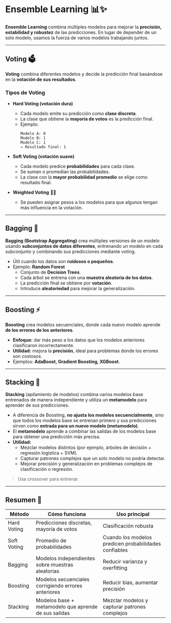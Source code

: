 # Ensemble Learning 📊✨

**Ensemble Learning** combina múltiples modelos para mejorar la **precisión, estabilidad y robustez** de las predicciones. En lugar de depender de un solo modelo, usamos la fuerza de varios modelos trabajando juntos.  

---

## Voting 🗳️

**Voting** combina diferentes modelos y decide la predicción final basándose en la **votación de sus resultados**.  

### Tipos de Voting

- **Hard Voting (votación dura)**  
  - Cada modelo emite su predicción como **clase discreta**.  
  - La clase que obtiene la **mayoría de votos** es la predicción final.  
  - Ejemplo:
    ```
    Modelo A: 0
    Modelo B: 1
    Modelo C: 1
    → Resultado final: 1
    ```

- **Soft Voting (votación suave)**  
  - Cada modelo predice **probabilidades** para cada clase.  
  - Se suman o promedian las probabilidades.  
  - La clase con la **mayor probabilidad promedio** se elige como resultado final.  

- **Weighted Voting** 🏋️‍♂️  
  - Se pueden asignar pesos a los modelos para que algunos tengan más influencia en la votación.

---

## Bagging 🎲

**Bagging (Bootstrap Aggregating)** crea múltiples versiones de un modelo usando **subconjuntos de datos diferentes**, entrenando un modelo en cada subconjunto y combinando sus predicciones mediante voting.  

- Útil cuando los datos son **ruidosos o pequeños**.  
- Ejemplo: **Random Forest**
  - Conjunto de **Decision Trees**.  
  - Cada árbol se entrena con una **muestra aleatoria de los datos**.  
  - La predicción final se obtiene por **votación**.  
  - Introduce **aleatoriedad** para mejorar la generalización.

---

## Boosting ⚡

**Boosting** crea modelos secuenciales, donde cada nuevo modelo aprende **de los errores de los anteriores**.  

- **Enfoque:** dar más peso a los datos que los modelos anteriores clasificaron incorrectamente.  
- **Utilidad:** mejora la **precisión**, ideal para problemas donde los errores son costosos.  
- Ejemplos: **AdaBoost, Gradient Boosting, XGBoost**.

---

## Stacking 💊

**Stacking** (apilamiento de modelos) combina varios modelos base entrenados de manera independiente y utiliza un **metamodelo** para aprender de sus predicciones.  

- A diferencia de Boosting, **no ajusta los modelos secuencialmente**, sino que todos los modelos base se entrenan primero y sus predicciones sirven como **entrada para un nuevo modelo (metamodelo)**.  
- El **metamodelo** aprende a combinar las salidas de los modelos base para obtener una predicción más precisa.  
- **Utilidad:**
    - Mezclar modelos distintos (por ejemplo, árboles de decisión + regresión logística + SVM).  
    - Capturar patrones complejos que un solo modelo no podría detectar.  
    - Mejorar precisión y generalización en problemas complejos de clasificación o regresión.

> Usa crossover para entrenar.

---

## Resumen 🎨

| Método       | Cómo funciona                                         | Uso principal                                  |
|-------------|------------------------------------------------------|-----------------------------------------------|
| Hard Voting  | Predicciones discretas, mayoría de votos            | Clasificación robusta                          |
| Soft Voting  | Promedio de probabilidades                            | Cuando los modelos predicen probabilidades confiables |
| Bagging      | Modelos independientes sobre muestras aleatorias    | Reducir varianza y overfitting                |
| Boosting     | Modelos secuenciales corrigiendo errores anteriores | Reducir bias, aumentar precisión              |
| Stacking     | Modelos base + metamodelo que aprende de sus salidas| Mezclar modelos y capturar patrones complejos |
